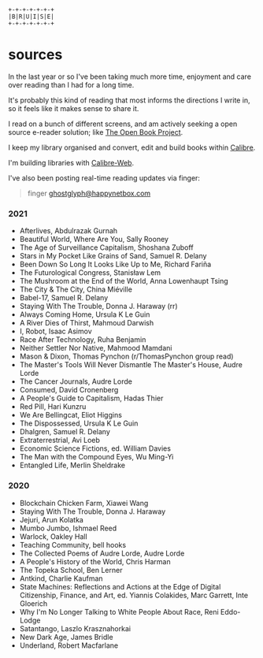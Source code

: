 
```
+-+-+-+-+-+-+
|B|R|U|I|S|E|
+-+-+-+-+-+-+
```

# sources

In the last year or so I've been taking much more time, enjoyment and care over reading than I had for a long time.

It's probably this kind of reading that most informs the directions I write in, so it feels like it makes sense to share it.

I read on a bunch of different screens, and am actively seeking a open source e-reader solution; like [The Open Book Project](https://github.com/joeycastillo/The-Open-Book).

I keep my library organised and convert, edit and build books within [Calibre](https://calibre-ebook.com/).

I'm building libraries with [Calibre-Web](https://github.com/janeczku/calibre-web).

I've also been posting real-time reading updates via finger:

> finger ghostglyph@happynetbox.com

### 2021

- Afterlives, Abdulrazak Gurnah
- Beautiful World, Where Are You, Sally Rooney
- The Age of Surveillance Capitalism, Shoshana Zuboff
- Stars in My Pocket Like Grains of Sand, Samuel R. Delany
- Been Down So Long It Looks Like Up to Me, Richard Fariña
- The Futurological Congress, Stanisław Lem
- The Mushroom at the End of the World, Anna Lowenhaupt Tsing
- The City & The City, China Miéville
- Babel-17, Samuel R. Delany
- Staying With The Trouble, Donna J. Haraway (rr)
- Always Coming Home, Ursula K Le Guin
- A River Dies of Thirst, Mahmoud Darwish
- I, Robot, Isaac Asimov
- Race After Technology, Ruha Benjamin
- Neither Settler Nor Native, Mahmood Mamdani
- Mason & Dixon, Thomas Pynchon (r/ThomasPynchon group read)
- The Master's Tools Will Never Dismantle The Master's House, Audre Lorde
- The Cancer Journals, Audre Lorde
- Consumed, David Cronenberg
- A People's Guide to Capitalism, Hadas Thier
- Red Pill, Hari Kunzru
- We Are Bellingcat, Eliot Higgins
- The Dispossessed, Ursula K Le Guin
- Dhalgren, Samuel R. Delany
- Extraterrestrial, Avi Loeb
- Economic Science Fictions, ed. William Davies
- The Man with the Compound Eyes, Wu Ming-Yi
- Entangled Life, Merlin Sheldrake

### 2020

- Blockchain Chicken Farm, Xiawei Wang
- Staying With The Trouble, Donna J. Haraway
- Jejuri, Arun Kolatka
- Mumbo Jumbo, Ishmael Reed
- Warlock, Oakley Hall
- Teaching Community, bell hooks
- The Collected Poems of Audre Lorde, Audre Lorde
- A People's History of the World, Chris Harman
- The Topeka School, Ben Lerner
- Antkind, Charlie Kaufman
- State Machines: Reflections and Actions at the Edge of Digital Citizenship, Finance, and Art, ed. Yiannis Colakides, Marc Garrett, Inte Gloerich
- Why I'm No Longer Talking to White People About Race, Reni Eddo-Lodge
- Satantango, Laszlo Krasznahorkai
- New Dark Age, James Bridle
- Underland, Robert Macfarlane
